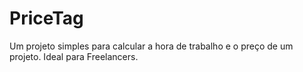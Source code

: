 # PriceTag
Um projeto simples para calcular a hora de trabalho e o preço de um projeto. Ideal para Freelancers.
